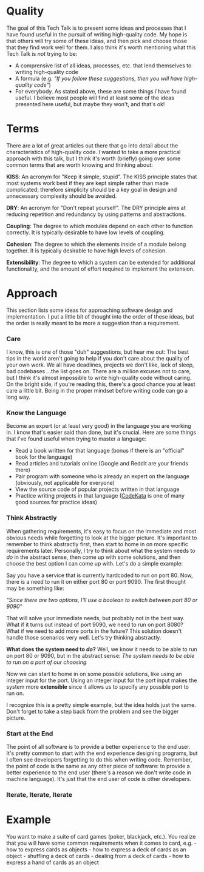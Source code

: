 # Quality

The goal of this Tech Talk is to present some ideas and processes that I have found useful in the pursuit of writing high-quality code. 
My hope is that others will try some of these ideas, and then pick and choose those that they find work well for them. 
I also think it's worth mentioning what this Tech Talk is _not_ trying to be:
* A comprensive list of all ideas, processes, etc. that lend themselves to writing high-quality code
* A formula (e.g. _"If you follow these suggestions, then you will have high-quality code"_)
* For everybody. As stated above, these are some things _I_ have found useful. 
I believe most people will find at least some of the ideas presented here useful, but maybe they won't, and that's ok!


# Terms
There are a lot of great articles out there that go into detail about the characteristics of high-quality code. 
I wanted to take a more practical approach with this talk, but I think it's worth (briefly) going over some common terms that are worth knowing and thinking about: 

**KISS**: An acronym for "Keep it simple, stupid". 
The KISS principle states that most systems work best if they are kept simple rather than made complicated; 
therefore simplicity should be a key goal in design and unnecessary complexity should be avoided.

**DRY**: An acronym for "Don't repeat yourself". 
The DRY principle aims at reducing repetition and redundancy by using patterns and abstractions. 

**Coupling**: The degree to which modules depend on each other to function correctly.
It is typically desirable to have low levels of coupling. 

**Cohesion**: The degree to which the elements inside of a module belong together. 
It is typically desirable to have high levels of cohesion. 

**Extensibility**: The degree to which a system can be extended for additional functionality, and the amount of effort required to implement the extension. 

# Approach 
This section lists some ideas for approaching software design and implementation. 
I put a little bit of thought into the order of these ideas, 
but the order is really meant to be more a suggestion than a requirement.

### Care
I know, this is one of those "duh" suggestions, but hear me out: 
The best tips in the world aren't going to help if you don't care about the quality of your own work. 
We all have deadlines, projects we don't like, lack of sleep, bad codebases ...the list goes on.
There are a million excuses not to care, but I think it's almost impossible to write high-quality code without caring. 
On the bright side, if you're reading this, there's a good chance you at least care a little bit. 
Being in the proper mindset before writing code can go a long way. 

### Know the Language 
Become an expert (or at least very good) in the language you are working in. 
I know that's easier said than done, but it's crucial. 
Here are some things that I've found useful when trying to master a language:
* Read a book written for that language (bonus if there is an "official" book for the language)
* Read articles and tutorials online (Google and Reddit are your friends there)
* Pair program with someone who is already an expert on the language (obviously, not applicable for everyone)
* View the source code of popular projects written in that language
* Practice writing projects in that language ([CodeKata](http://codekata.com/) is one of many good sources for practice ideas)

### Think Abstractly
When gathering requirements, it's easy to focus on the immediate and most obvious needs while forgetting to look at the bigger picture. 
It's important to remember to think abstractly first, then start to home in on more specific requirements later. 
Personally, I try to think about what the system needs to _do_ in the abstract sense, then come up with some solutions, and then choose the best option I can come up with. Let's do a simple example:

Say you have a service that is currently hardcoded to run on port 80. 
Now, there is a need to run it on either port 80 or port 9090. 
The first thought may be something like:

_"Since there are two options, I'll use a boolean to switch between port 80 or 9090"_

That will solve your immediate needs, but probably not in the best way. 
What if it turns out instead of port 9090, we need to run on port 8080?
What if we need to add more ports in the future?
This solution doesn't handle those scenarios very well. 
Let's try thinking abstractly. 

**What does the system need to _do_?**
Well, we know it needs to be able to run on port 80 or 9090, but in the abstract sense: 
_The system needs to be able to run on a port of our choosing_

Now we can start to home in on some possible solutions, like using an integer input for the port.
Using an integer input for the port input makes the system more **extensible** 
since it allows us to specify any possible port to run on. 

I recognize this is a pretty simple example, but the idea holds just the same. 
Don't forget to take a step back from the problem and see the bigger picture. 

### Start at the End
The point of all software is to provide a better experience to the end user. 
It's pretty common to start with the end experience designing programs, 
but I often see developers forgetting to do this when writing code. 
Remember, the point of code is the same as any other piece of software:
to provide a better experience to the end user (there's a reason we don't write code in machine language). 
It's just that the end user of code is other developers. 



### Iterate, Iterate, Iterate


# Example
You want to make a suite of card games (poker, blackjack, etc.). 
You realize that you will have some common requirements when it comes to card, e.g.
	- how to express cards as objects
	- how to express a deck of cards as an object
	- shuffling a deck of cards
	- dealing from a deck of cards
	- how to express a hand of cards as an object             
